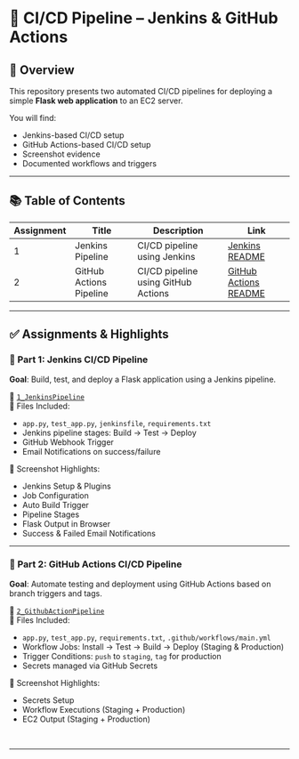 # 🚀 CI/CD Pipeline – Jenkins & GitHub Actions

## 📘 Overview

This repository presents two automated CI/CD pipelines for deploying a simple **Flask web application** to an EC2 server.

You will find:
- Jenkins-based CI/CD setup
- GitHub Actions-based CI/CD setup
- Screenshot evidence
- Documented workflows and triggers

---

## 📚 Table of Contents

| Assignment | Title                    | Description                                     | Link                         |
|------------|--------------------------|-------------------------------------------------|------------------------------|
| 1          | Jenkins Pipeline         | CI/CD pipeline using Jenkins                    | [Jenkins README](./1_JenkinsPipeline/README.md) |
| 2          | GitHub Actions Pipeline  | CI/CD pipeline using GitHub Actions             | [GitHub Actions README](./2_GithubActionPipeline/README.md) |

---

## ✅ Assignments & Highlights

### 📌 Part 1: Jenkins CI/CD Pipeline

**Goal**: Build, test, and deploy a Flask application using a Jenkins pipeline.

📂 [`1_JenkinsPipeline`](./1_JenkinsPipeline)  
📜 Files Included:
- `app.py`, `test_app.py`, `jenkinsfile`, `requirements.txt`
- Jenkins pipeline stages: Build → Test → Deploy
- GitHub Webhook Trigger
- Email Notifications on success/failure

📸 Screenshot Highlights:
- Jenkins Setup & Plugins
- Job Configuration
- Auto Build Trigger
- Pipeline Stages
- Flask Output in Browser
- Success & Failed Email Notifications

---

### 📌 Part 2: GitHub Actions CI/CD Pipeline

**Goal**: Automate testing and deployment using GitHub Actions based on branch triggers and tags.

📂 [`2_GithubActionPipeline`](./2_GithubActionPipeline)  
📜 Files Included:
- `app.py`, `test_app.py`, `requirements.txt`, `.github/workflows/main.yml`
- Workflow Jobs: Install → Test → Build → Deploy (Staging & Production)
- Trigger Conditions: `push` to `staging`, `tag` for production
- Secrets managed via GitHub Secrets

📸 Screenshot Highlights:
- Secrets Setup
- Workflow Executions (Staging + Production)
- EC2 Output (Staging + Production)


<br>

---


